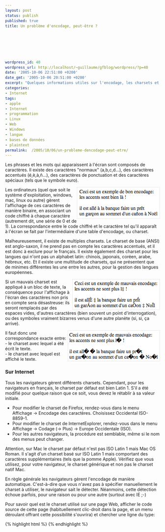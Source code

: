 ```yaml
---
layout: post
status: publish
published: true
title: Un problème d'encodage, peut-être ?

  
  



wordpress_id: 40
wordpress_url: http://localhost/~guillaume/gfblog/wordpress/?p=40
date: '2005-10-06 22:51:00 +0200'
date_gmt: '2005-10-06 20:51:00 +0200'
excerpt: "Quelques informations utiles sur l'encodage, les charsets et les malencontreux hiéroglyphes qui apparaissent parfois dans nos textes !"
categories:
- Internet
tags:
- apple
- Internet
- programmation
- Linux
- Web
- Windows
- langue
- bases de données
- plaintext
permalink:  /2005/10/06/un-probleme-dencodage-peut-etre/
---
```

<p>Les phrases et les mots qui apparaissent à l'écran sont composés de caractères. Il existe des caractères "normaux" (a,b,c,d...), des caractères accentués (é,è,à,ñ...), des caractères de ponctuation et des caractères spéciaux (tels que le symbole euro).</p>
<p><img align="right" style="border: 1px dotted #ccc" alt="Image 1" src="/public/posts/2005-10-06-charset/charset1.png" /></p>
<p>Les ordinateurs (quel que soit le système d'exploitation, windows, mac, linux ou autre) gèrent l'affichage de ces caractères de manière binaire, en associant un code chiffré à chaque caractère (autrement dit, une série de 0 et de 1). La correspondance entre le code chiffré et le caractère tel qu'il apparaît à l'écran se fait par l'intermédiaire d'une table d'encodage, ou charset.</p>
<p>Malheureusement, il existe de multiples charsets. Le charset de base (ANSI) est anglo-saxon, il ne prend pas en compte les caractères accentués, et il est donc à exclure pour le français. Il existe également des charset pour les langues qui n'ont pas un alphabet latin: chinois, japonais, coréen, arabe, hébreux, etc. Et il existe une multitude de charsets, qui ne présentent que de minimes différentes les une entre les autres, pour la gestion des langues européennes.</p>
<p><img align="right" style="border: 1px dotted #ccc" alt="Image 2" src="/public/posts/2005-10-06-charset/charset2.png" /></p>
<p>
Si un mauvais charset est appliqué à un bloc de texte, la conséquence pour l'affichage à l'écran des caractères non pris en compte sera désastreuse: ils seront remplacés par des espaces vides, d'autres caractères (bien souvent un point d'interrogation), ou des symboles vraiment bizarres venus d'une autre planète (si, si, ça arrive).</p>
<p><img align="right" style="border: 1px dotted #ccc" alt="Image 3" src="/public/posts/2005-10-06-charset/charset3.png" /></p>
<p>
Il faut donc une correspondance exacte entre:<br />
- le charset avec lequel a été écrit le texte.<br />
- le charset avec lequel est affiché le texte.</p>
<h3>Sur Internet</h3>
<p>
Tous les navigateurs gèrent différents charsets. Cependant, pour les navigateurs en français, le charset par défaut est bien Latin 1. S'il a été modifié pour quelque raison que ce soit, vous devez le rétablir à sa valeur initiale.</p>

<ul>
<li />Pour modifier le charset de Firefox, rendez-vous dans le menu Affichage -> Encodage des caractères. Choisissez Occidental ISO-8859-1.
<li />Pour modifier le charset de InternetExplorer, rendez-vous dans le menu Affichage -> Codage (-> Plus) -> Europe Occidentale (ISO).
<li />Pour les autres navigateurs, la procèdure est semblable, même si le nom des menus peut changer.
</ul>

<p>
Attention, sur Mac le charset par défaut n'est pas ISO Latin 1 mais Mac OS Roman. Il s'agit d'un charset basé sur ISO Latin 1 mais comportant des caractères supplémentaires (tels que la pomme Apple). Vérifiez que vous utilisez, pour votre navigateur, le charset générique et non pas le charset natif Mac.</p>
<p>
En règle générale les navigateurs gèrent l'encodage de manière automatique. C'est-à-dire que vous n'avez pas à spécifier manuellement le charset à utiliser, le navigateur sait le détecter. Néanmoins, cette détection échoue parfois, pour une raison ou pour une autre (surtout avec IE ;-)</p>
<p>
Pour savoir quel est le charset utilisé sur une page Web, afficher le code source de cette page (habituellement clic-droit dans la page, et un menu déroulant offrant cette possibilité s'ouvrira) et chercher une ligne du type:</p>

{% highlight html %}
<meta http-equiv="Content-Type" content="text/html; charset=utf-8">
{% endhighlight %}
